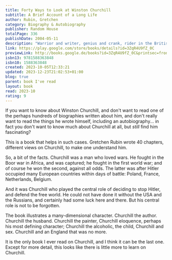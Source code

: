 ```yaml
---
title: Forty Ways to Look at Winston Churchill
subtitle: A Brief Account of a Long Life
author: Rubin, Gretchen
category: Biography & Autobiography
publisher: Random House
totalPage: 336
publishDate: 2004-05-11
description: "Warrior and writer, genius and crank, rider in the British cavalry’s last great charge and inventor of the tank—Winston Churchill led Britain to fight alone against Nazi Germany in the fateful year of 1940 and set the standard for leading a democracy at war. Like no other portrait of its famous subject, Forty Ways to Look at Winston Churchill is a dazzling display of facts more improbable than fiction, and an investigation of the contradictions and complexities that haunt biography. Gretchen Craft Rubin gives readers, in a single volume, the kind of rounded view usually gained only by reading dozens of conventional biographies. With penetrating insight and vivid anecdotes, Rubin makes Churchill accessible and meaningful to twenty-first-century readers with forty contrasting views of the man: he was an alcoholic, he was not; he was an anachronism, he was a visionary; he was a racist, he was a humanitarian; he was the most quotable man in the history of the English language, he was a bore. In crisp, energetic language, Rubin creates a new form for presenting a great figure of history—and brings to full realization the depiction of a man too fabulous for any novelist to construct, too complicated for even the longest narrative to describe, and too valuable ever to be forgotten."
link: https://play.google.com/store/books/details?id=3ZqR4U9fZ_0C
previewLink: http://books.google.de/books?id=3ZqR4U9fZ_0C&printsec=frontcover&dq=forty+churchill&hl=&as_pt=BOOKS&cd=1&source=gbs_api
isbn13: 9781588363848
isbn10: 1588363848
created: 2023-10-05T12:33:21
updated: 2023-12-23T21:02:53+01:00
blog: true
parent: book I've read
layout: book
read: 2023-10
rating: 9
---
```


If you want to know about Winston Churchill, and don't want to read one of the perhaps hundreds of biographies written about him, and don't really want to read the things he wrote himself, including an autobiography... in fact you don't want to know much about Churchill at all, but _still_ find him fascinating?

This is a book that helps in such cases. Gretchen Rubin wrote 40 chapters, different views on Churchill, to make one understand him.

So, a bit of the facts.  Churchill was a man who loved wars. He fought in the Boor war in Africa, and was captured; he fought in the first world war; and of course he won the second, against all odds. The latter was after Hitler occupied many European countries within days of battle: Poland, France, Netherlands, Belgium. 

And it was Churchill who played the central role of deciding to stop Hitler, and defend the free world. He could not have done it without the USA and the Russians, and certainly had some luck here and there.  But his central role is not to be forgotten.

The book illustrates a many-dimensional character.  Churchill the author. Churchill the husband. Churchill the painter,  Churchill eloquence, perhaps his most defining character; Churchill the alcoholic, the child, Churchill and sex. Churchill and an England that was no more.

It is the only book I ever read on Churchill, and I think it can be the last one. Except for more detail, this looks like there is little more to learn on Churchill.